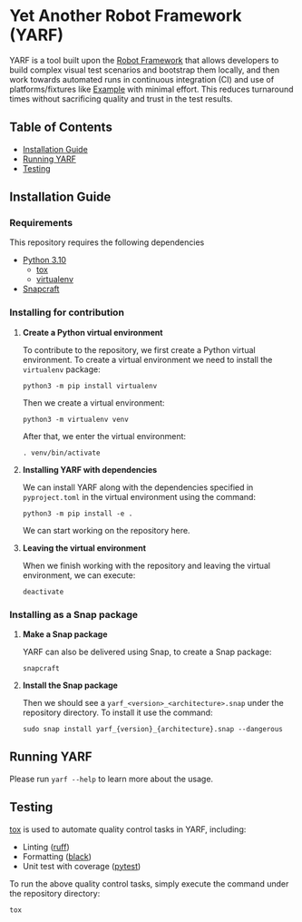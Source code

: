 # Yet Another Robot Framework (YARF)
YARF is a tool built upon the [Robot Framework](https://robotframework.org/) 
that allows developers to build complex visual test scenarios and bootstrap them 
locally, and then work towards automated runs in continuous integration (CI) and
use of platforms/fixtures like [Example](https://github.com/canonical/Example) 
with minimal effort. This reduces turnaround times without sacrificing quality 
and trust in the test results.


## Table of Contents
* [Installation Guide](#installation-guide)
* [Running YARF](#running-yarf)
* [Testing](#testing)


<a name="installation-guide"></a>
## Installation Guide
### Requirements
This repository requires the following dependencies
* [Python 3.10](https://www.python.org/downloads/release/python-31014/)
    - [tox](https://tox.wiki/en/latest/installation.html)
    - [virtualenv](https://virtualenv.pypa.io/en/latest/installation.html)
* [Snapcraft](https://snapcraft.io/docs/installing-snapcraft)


### Installing for contribution
1.  **Create a Python virtual environment**

    To contribute to the repository, we first create a Python virtual environment.
    To create a virtual environment we need to install the `virtualenv` package:
    ```
    python3 -m pip install virtualenv
    ```
    
    Then we create a virtual environment:
    ```
    python3 -m virtualenv venv
    ```
    
    After that, we enter the virtual environment:
    ```
    . venv/bin/activate
    ```

2.  **Installing YARF with dependencies**

    We can install YARF along with the dependencies specified in 
    `pyproject.toml` in the virtual environment using the command:
    ```
    python3 -m pip install -e .
    ```
    We can start working on the repository here.

3.  **Leaving the virtual environment**

    When we finish working with the repository and leaving the virtual environment,
    we can execute:
    ```
    deactivate
    ```

### Installing as a Snap package
1.  **Make a Snap package**

    YARF can also be delivered using Snap, to create a Snap package:
    ```
    snapcraft
    ```

2.  **Install the Snap package**

    Then we should see a `yarf_<version>_<architecture>.snap` under 
    the repository directory. To install it use the command:
    ```
    sudo snap install yarf_{version}_{architecture}.snap --dangerous
    ```

<a name="running-yarf"></a>
## Running YARF
Please run `yarf --help` to learn more about the usage.

<a name="testing"></a>
## Testing

[tox](https://tox.wiki/) is used to automate quality control tasks in YARF, 
including:
* Linting ([ruff](https://docs.astral.sh/ruff/))
* Formatting ([black](https://black.readthedocs.io/en/stable/))
* Unit test with coverage ([pytest](https://docs.pytest.org/en/stable/))

To run the above quality control tasks, simply execute the command under 
the repository directory:
```
tox
```
